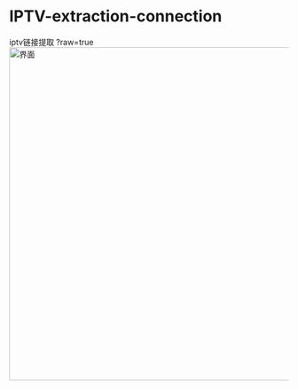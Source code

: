 # IPTV-extraction-connection
iptv链接提取
?raw=true
<img src="[/piaoliuchong/IPTV-extraction-connection/blob/main/%E7%95%8C%E9%9D%A2%E6%88%AA%E5%9B%BE.jpg)" alt="界面" title="界面" style="height: 600px; max-width: 100%;">
